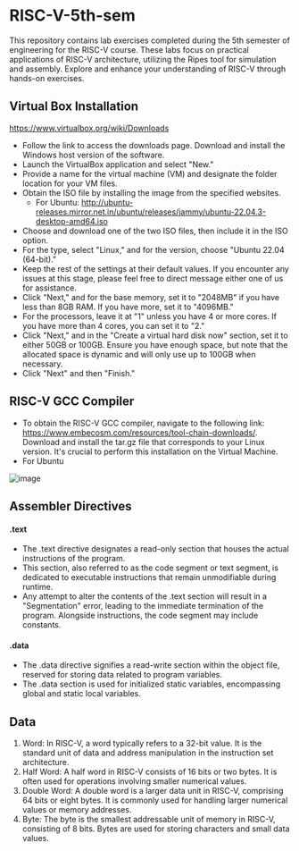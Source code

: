 # RISC-V-5th-sem

This repository contains lab exercises completed during the 5th semester of engineering for the RISC-V course. These labs focus on practical applications of RISC-V architecture, utilizing the Ripes tool for simulation and assembly. Explore and enhance your understanding of RISC-V through hands-on exercises.

## Virtual Box Installation

https://www.virtualbox.org/wiki/Downloads
* Follow the link to access the downloads page. Download and install the Windows host version of the software.
* Launch the VirtualBox application and select "New."
* Provide a name for the virtual machine (VM) and designate the folder location for your VM files.
* Obtain the ISO file by installing the image from the specified websites.
  * For Ubuntu: http://ubuntu-releases.mirror.net.in/ubuntu/releases/jammy/ubuntu-22.04.3-desktop-amd64.iso
* Choose and download one of the two ISO files, then include it in the ISO option.
* For the type, select "Linux," and for the version, choose "Ubuntu 22.04 (64-bit)."
* Keep the rest of the settings at their default values. If you encounter any issues at this stage, please feel free to direct message either one of us for assistance.
* Click "Next," and for the base memory, set it to "2048MB" if you have less than 8GB RAM. If you have more, set it to "4096MB."
* For the processors, leave it at "1" unless you have 4 or more cores. If you have more than 4 cores, you can set it to "2."
* Click "Next," and in the "Create a virtual hard disk now" section, set it to either 50GB or 100GB. Ensure you have enough space, but note that the allocated space is dynamic and will only use up to 100GB when necessary.
* Click "Next" and then "Finish."

## RISC-V GCC Compiler

* To obtain the RISC-V GCC compiler, navigate to the following link: https://www.embecosm.com/resources/tool-chain-downloads/. Download and install the tar.gz file that corresponds to your Linux version. It's crucial to perform this installation on the Virtual Machine.
* For Ubuntu

![image](https://github.com/ani171/RISC-V-5th-sem/assets/97838595/61c31d19-2c29-43c3-a632-bfa1f3915658)

## Assembler Directives
#### .text
* The .text directive designates a read-only section that houses the actual instructions of the program.
* This section, also referred to as the code segment or text segment, is dedicated to executable instructions that remain unmodifiable during runtime.
* Any attempt to alter the contents of the .text section will result in a "Segmentation" error, leading to the immediate termination of the program. Alongside instructions, the code segment may include constants.

#### .data
 * The .data directive signifies a read-write section within the object file, reserved for storing data related to program variables.
 * The .data section is used for initialized static variables, encompassing global and static local variables.

## Data 

1. Word: In RISC-V, a word typically refers to a 32-bit value. It is the standard unit of data and address manipulation in the instruction set architecture.
2. Half Word: A half word in RISC-V consists of 16 bits or two bytes. It is often used for operations involving smaller numerical values.
3. Double Word: A double word is a larger data unit in RISC-V, comprising 64 bits or eight bytes. It is commonly used for handling larger numerical values or memory addresses.
4. Byte: The byte is the smallest addressable unit of memory in RISC-V, consisting of 8 bits. Bytes are used for storing characters and small data values.



